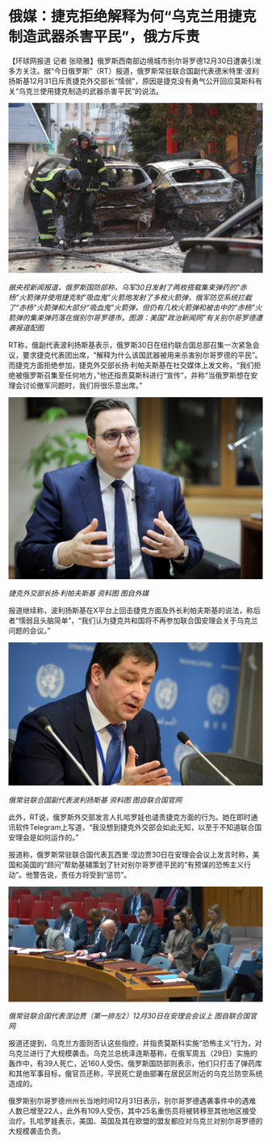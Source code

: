 # 俄媒：捷克拒绝解释为何“乌克兰用捷克制造武器杀害平民”，俄方斥责

【环球网报道 记者
张晓雅】俄罗斯西南部边境城市别尔哥罗德12月30日遭袭引发多方关注。据“今日俄罗斯”（RT）报道，俄罗斯常驻联合国副代表德米特里·波利扬斯基12月31日斥责捷克外交部长“懦弱”，原因是捷克没有勇气公开回应莫斯科有关“乌克兰使用捷克制造的武器杀害平民”的说法。

![bd7ba1d8553db475b51b8a1e533a194c.jpg](https://raw.githubusercontent.com/qqhsx/qqnews_image/main/2023/12/31/俄媒：捷克拒绝解释为何“乌克兰用捷克制造武器杀害平民”，俄方斥责/bd7ba1d8553db475b51b8a1e533a194c.jpg)

_据央视新闻报道，俄罗斯国防部称，乌军30日发射了两枚搭载集束弹药的“赤杨”火箭弹并使用捷克制“吸血鬼”火箭炮发射了多枚火箭弹，俄军防空系统拦截了“赤杨”火箭弹和大部分“吸血鬼”火箭弹，但仍有几枚火箭弹和被击中的“赤杨”火箭弹的集束弹药落在俄别尔哥罗德市。图源：美国“政治新闻网”有关别尔哥罗德遭袭报道配图_

RT称，俄副代表波利扬斯基表示，俄罗斯30日在纽约联合国总部召集一次紧急会议，要求捷克代表团出席，“解释为什么该国武器被用来杀害别尔哥罗德的平民”。而捷克方面拒绝参加，捷克外交部长扬·利帕夫斯基在社交媒体上发文称，“我们拒绝被俄罗斯召集至任何地方，”他还指责莫斯科进行“宣传”，并称“当俄罗斯想在安理会讨论撤军问题时，我们将很乐意出席。”

![e40a9b0c281a3d92e07fad5dd1297e4d.jpg](https://raw.githubusercontent.com/qqhsx/qqnews_image/main/2023/12/31/俄媒：捷克拒绝解释为何“乌克兰用捷克制造武器杀害平民”，俄方斥责/e40a9b0c281a3d92e07fad5dd1297e4d.jpg)

_捷克外交部长扬·利帕夫斯基 资料图 图自外媒_

报道继续称，波利扬斯基在X平台上回击捷克方面及外长利帕夫斯基的说法，称后者“懦弱且头脑简单”，“我们认为捷克共和国将不再参加联合国安理会关于乌克兰问题的会议。”

![fce8a9de95472231acfe8e18859f2f50.jpg](https://raw.githubusercontent.com/qqhsx/qqnews_image/main/2023/12/31/俄媒：捷克拒绝解释为何“乌克兰用捷克制造武器杀害平民”，俄方斥责/fce8a9de95472231acfe8e18859f2f50.jpg)

_俄常驻联合国副代表波利扬斯基 资料图 图自联合国官网_

此外，RT说，俄罗斯外交部发言人扎哈罗娃也谴责捷克方面的行为。她在即时通讯软件Telegram上写道，“我没想到捷克外交部会如此无知，以至于不知道联合国安理会是如何运作的。”

报道称，俄罗斯常驻联合国代表瓦西里·涅边贾30日在安理会会议上发言时称，美国和英国的“顾问”帮助基辅策划了针对别尔哥罗德平民的“有预谋的恐怖主义行动”。他警告说，责任方将受到“惩罚”。

![4054a4d607de769d51a773faaae7b930.jpg](https://raw.githubusercontent.com/qqhsx/qqnews_image/main/2023/12/31/俄媒：捷克拒绝解释为何“乌克兰用捷克制造武器杀害平民”，俄方斥责/4054a4d607de769d51a773faaae7b930.jpg)

 _俄常驻联合国代表涅边贾（第一排左2）12月30日在安理会会议上 图自联合国官网_

报道还提到，乌克兰方面则否认这些指控，并指责莫斯科实施“恐怖主义”行为，对乌克兰进行了大规模袭击。乌克兰总统泽连斯基称，在俄军周五（29日）实施的轰炸中，有39人死亡，近160人受伤。俄罗斯国防部则表示，他们只打击了弹药库和其他军事目标，俄官员还称，平民死亡是由部署在居民区附近的乌克兰防空系统造成的。

俄罗斯别尔哥罗德州州长当地时间12月31日表示，别尔哥罗德遇袭事件中的遇难人数已增至22人，此外有109人受伤，其中25名重伤员将被转移至其他地区接受治疗。扎哈罗娃表示，美国、英国及其在欧盟的盟友都应对乌克兰对别尔哥罗德的大规模袭击负责。

